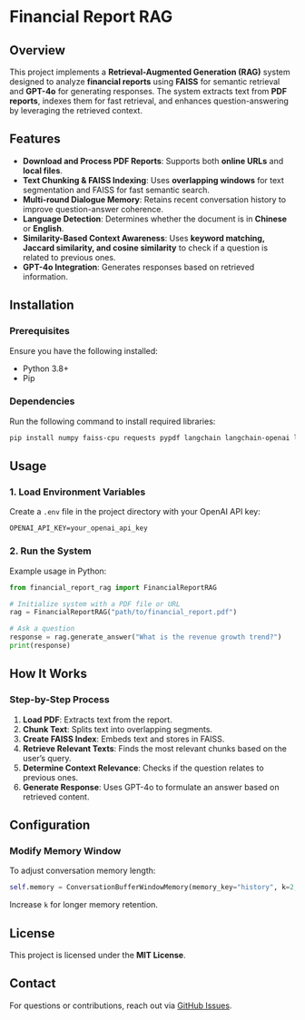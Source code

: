 # Financial Report RAG

## Overview
This project implements a **Retrieval-Augmented Generation (RAG)** system designed to analyze **financial reports** using **FAISS** for semantic retrieval and **GPT-4o** for generating responses. The system extracts text from **PDF reports**, indexes them for fast retrieval, and enhances question-answering by leveraging the retrieved context.

## Features
- **Download and Process PDF Reports**: Supports both **online URLs** and **local files**.
- **Text Chunking & FAISS Indexing**: Uses **overlapping windows** for text segmentation and FAISS for fast semantic search.
- **Multi-round Dialogue Memory**: Retains recent conversation history to improve question-answer coherence.
- **Language Detection**: Determines whether the document is in **Chinese** or **English**.
- **Similarity-Based Context Awareness**: Uses **keyword matching, Jaccard similarity, and cosine similarity** to check if a question is related to previous ones.
- **GPT-4o Integration**: Generates responses based on retrieved information.

## Installation
### Prerequisites
Ensure you have the following installed:
- Python 3.8+
- Pip

### Dependencies
Run the following command to install required libraries:
```bash
pip install numpy faiss-cpu requests pypdf langchain langchain-openai langchain-community python-dotenv scikit-learn
```

## Usage
### 1. Load Environment Variables
Create a `.env` file in the project directory with your OpenAI API key:
```
OPENAI_API_KEY=your_openai_api_key
```

### 2. Run the System
Example usage in Python:
```python
from financial_report_rag import FinancialReportRAG

# Initialize system with a PDF file or URL
rag = FinancialReportRAG("path/to/financial_report.pdf")

# Ask a question
response = rag.generate_answer("What is the revenue growth trend?")
print(response)
```

## How It Works
### Step-by-Step Process
1. **Load PDF**: Extracts text from the report.
2. **Chunk Text**: Splits text into overlapping segments.
3. **Create FAISS Index**: Embeds text and stores in FAISS.
4. **Retrieve Relevant Texts**: Finds the most relevant chunks based on the user’s query.
5. **Determine Context Relevance**: Checks if the question relates to previous ones.
6. **Generate Response**: Uses GPT-4o to formulate an answer based on retrieved content.

## Configuration
### Modify Memory Window
To adjust conversation memory length:
```python
self.memory = ConversationBufferWindowMemory(memory_key="history", k=2, return_messages=True)
```
Increase `k` for longer memory retention.

## License
This project is licensed under the **MIT License**.

## Contact
For questions or contributions, reach out via [GitHub Issues](https://github.com/yourrepo).

